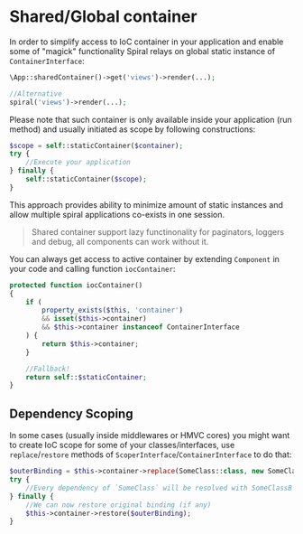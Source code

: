 # Shared/Global container
In order to simplify access to IoC container in your application and enable some of "magick" functionality Spiral relays on global static instance of `ContainerInterface`:

```php
\App::sharedContainer()->get('views')->render(...);

//Alternative
spiral('views')->render(...);
```

Please note that such container is only available inside your application (run method) and usually initiated as scope by following constructions:

```php
$scope = self::staticContainer($container);
try {
    //Execute your application
} finally {
    self::staticContainer($scope);
}
```

This approach provides ability to minimize amount of static instances and allow multiple spiral applications co-exists in one session.

> Shared container support lazy functinonality for paginators, loggers and debug, all components can work without it.

You can always get access to active container by extending `Component` in your code and calling function `iocContainer`:

```php
protected function iocContainer()
{
    if (
        property_exists($this, 'container')
        && isset($this->container)
        && $this->container instanceof ContainerInterface
    ) {
        return $this->container;
    }

    //Fallback!
    return self::$staticContainer;
}
```

## Dependency Scoping
In some cases (usually inside middlewares or HMVC cores) you might want to create IoC scope for some of your classes/interfaces, use `replace`/`restore` methods of `ScoperInterface`/`ContainerInterface` to do that:

```php
$outerBinding = $this->container->replace(SomeClass::class, new SomeClassB());
try {
    //Every dependency of `SomeClass` will be resolved with SomeClassB
} finally {
    //We can now restore original binding (if any)
    $this->container->restore($outerBinding);
}
```
